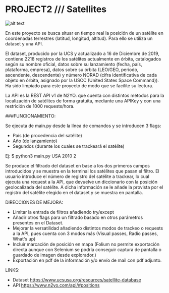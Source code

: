 # PROJECT2 /// Satellites

![alt text](https://raw.githubusercontent.com/guille-ds/PROJECT_Pipelines/input/pic.png)


En este proyecto se busca situar en tiempo real la posición de un satélite en coordenadas terrestres (latitud, longitud, altitud). Para ello se utiliza un dataset y una API.

El dataset, producido por la UCS y actualizado a 16 de Diciembre de 2019, contiene 2218 registros de los satélites actualmente en órbita, catalogados según su nombre oficial, datos sobre su lanzamiento (fecha, país, plataforma, empresa), datos sobre su órbita (LEO/GEO, periodo, ascendente, descendente) y número NORAD (cifra identificativa de cada objeto en órbita, asignado por la USCC (United States Space Command)).
Ha sido limpiado para este proyecto de modo que se facilite su lectura.

La API es la REST API v1 de N2YO. que cuenta con distintos métodos para la localización de satélites de forma gratuita, mediante una APIKey y con una restrición de 1000 requests/hora.

###FUNCIONAMIENTO:

Se ejecuta de main.py desde la línea de comandos y se introducen 3 flags:

- País (de procedencia del satélite)
- Año (de lanzamiento)
- Segundos (durante los cuales se trackeará el satélite)

Ej:  $ python3 main.py USA 2010 2

Se produce el filtrado del dataset en base a los dos primeros campos introducidos y se muestra en la terminal los satélites que pasan el filtro.
El usuario introduce el número de registro del satélite a trackear, lo cual ejecuta una request a la API, que devuelve un diccionario con la posición geolocalizada del satélite.
A dicha información se le añade la provista por el registro del satélite elegido en el dataset y se muestra en pantalla.

DIRECCIONES DE MEJORA:

- Limitar la entrada de filtros añadiendo try/except
- Añadir otros flags para un filtrado basado en otros parámetros presentes en el Dataset.
- Mejorar la versatilidad añadiendo distintos modos de trackeo o requests a la API, pues cuenta con 3 modos más (Visual passes, Radio passes, What's up)
- Incluir marcación de posición en mapa (Folium no permite exportación directa aunque con Selenium se podría conseguir captura de pantalla o guardado de imagen desde explorador.)
- Exportación en pdf de la información y/o envío de mail con pdf adjunto.

LINKS:

- Dataset https://www.ucsusa.org/resources/satellite-database
- API https://www.n2yo.com/api/#positions
